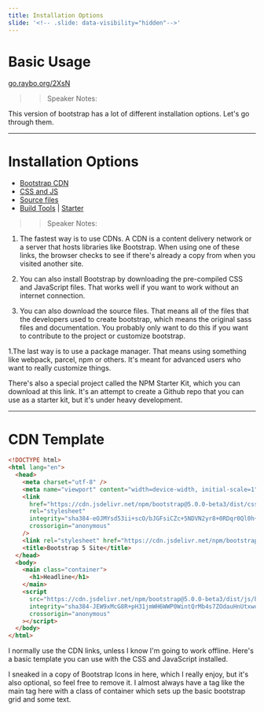 ```yaml
---
title: Installation Options
slide: '<!-- .slide: data-visibility="hidden"-->'
---
```


<!-- .slide: data-state="layout-title" class="bg-dark"-->

# Basic Usage

<div class="slide-link"><a href="https://go.raybo.org/2XsN"><i class="fab fa-slideshare"></i> go.raybo.org/2XsN</a></div>

> > Speaker Notes:

This version of bootstrap has a lot of different installation options. Let's go through them.

---

# Installation Options

- [Bootstrap CDN](https://getbootstrap.com/docs/5.0/getting-started/introduction/#quick-start)
- [CSS and JS](https://github.com/twbs/bootstrap/releases/download/v5.0.0-beta3/bootstrap-5.0.0-beta3-dist.zip)
- [Source files](https://github.com/twbs/bootstrap/archive/v5.0.0-beta3.zip)
- [Build Tools](https://getbootstrap.com/docs/5.0/getting-started/build-tools/) | [Starter](https://github.com/twbs/bootstrap-npm-starter)

> > Speaker Notes:

1. The fastest way is to use CDNs. A CDN is a content delivery network or a server that hosts libraries like Bootstrap. When using one of these links, the browser checks to see if there's already a copy from when you visited another site.

1. You can also install Bootstrap by downloading the pre-compiled CSS and JavaScript files. That works well if you want to work without an internet connection.

1. You can also download the source files. That means all of the files that the developers used to create bootstrap, which means the original sass files and documentation. You probably only want to do this if you want to contribute to the project or customize bootstrap.

1.The last way is to use a package manager. That means using something like webpack, parcel, npm or others. It's meant for advanced users who want to really customize things.

There's also a special project called the NPM Starter Kit, which you can download at this link. It's an attempt to create a Github repo that you can use as a starter kit, but it's under heavy development.

---

<!-- .slide: data-state="layout-longcode" -->

# CDN Template

```html
<!DOCTYPE html>
<html lang="en">
  <head>
    <meta charset="utf-8" />
    <meta name="viewport" content="width=device-width, initial-scale=1" />
    <link
      href="https://cdn.jsdelivr.net/npm/bootstrap@5.0.0-beta3/dist/css/bootstrap.min.css"
      rel="stylesheet"
      integrity="sha384-eOJMYsd53ii+scO/bJGFsiCZc+5NDVN2yr8+0RDqr0Ql0h+rP48ckxlpbzKgwra6"
      crossorigin="anonymous"
    />
    <link rel="stylesheet" href="https://cdn.jsdelivr.net/npm/bootstrap-icons@1.4.1/font/bootstrap-icons.css" />
    <title>Bootstrap 5 Site</title>
  </head>
  <body>
    <main class="container">
      <h1>Headline</h1>
    </main>
    <script
      src="https://cdn.jsdelivr.net/npm/bootstrap@5.0.0-beta3/dist/js/bootstrap.bundle.min.js"
      integrity="sha384-JEW9xMcG8R+pH31jmWH6WWP0WintQrMb4s7ZOdauHnUtxwoG2vI5DkLtS3qm9Ekf"
      crossorigin="anonymous"
    ></script>
  </body>
</html>
```

> >

I normally use the CDN links, unless I know I'm going to work offline. Here's a basic template you can use with the CSS and JavaScript installed.

I sneaked in a copy of Bootstrap Icons in here, which I really enjoy, but it's also optional, so feel free to remove it. I almost always have a tag like the main tag here with a class of container which sets up the basic bootstrap grid and some text.

